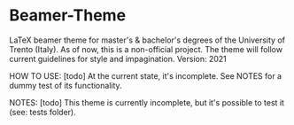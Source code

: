 # Beamer-Theme
 
LaTeX beamer theme for master's & bachelor's degrees of the University of Trento (Italy).
As of now, this is a non-official project. The theme will follow current guidelines for style and impagination.
Version: 2021

HOW TO USE: [todo] At the current state, it's incomplete. See NOTES for a dummy test of its functionality.

NOTES: [todo] This theme is currently incomplete, but it's possible to test it (see: tests folder).


